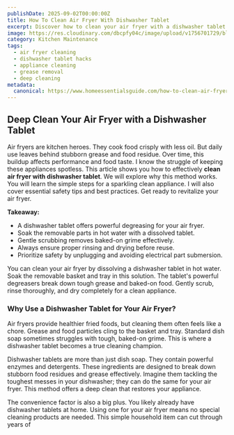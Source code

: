 ```yaml
---
publishDate: 2025-09-02T00:00:00Z
title: How To Clean Air Fryer With Dishwasher Tablet
excerpt: Discover how to clean your air fryer with a dishwasher tablet for sparkling results. Remove stubborn grease and grime effectively and easily.
image: https://res.cloudinary.com/dbcpfy04c/image/upload/v1756701729/blog_image_1756701728_przy3d.webp
category: Kitchen Maintenance
tags:
  - air fryer cleaning
  - dishwasher tablet hacks
  - appliance cleaning
  - grease removal
  - deep cleaning
metadata:
  canonical: https://www.homeessentialsguide.com/how-to-clean-air-fryer-with-dishwasher-tablet
---
```


## Deep Clean Your Air Fryer with a Dishwasher Tablet

Air fryers are kitchen heroes. They cook food crisply with less oil. But daily use leaves behind stubborn grease and food residue. Over time, this buildup affects performance and food taste. I know the struggle of keeping these appliances spotless. This article shows you how to effectively **clean air fryer with dishwasher tablet**. We will explore why this method works. You will learn the simple steps for a sparkling clean appliance. I will also cover essential safety tips and best practices. Get ready to revitalize your air fryer.

**Takeaway:**
*   A dishwasher tablet offers powerful degreasing for your air fryer.
*   Soak the removable parts in hot water with a dissolved tablet.
*   Gentle scrubbing removes baked-on grime effectively.
*   Always ensure proper rinsing and drying before reuse.
*   Prioritize safety by unplugging and avoiding electrical part submersion.

You can clean your air fryer by dissolving a dishwasher tablet in hot water. Soak the removable basket and tray in this solution. The tablet's powerful degreasers break down tough grease and baked-on food. Gently scrub, rinse thoroughly, and dry completely for a clean appliance.

### Why Use a Dishwasher Tablet for Your Air Fryer?

Air fryers provide healthier fried foods, but cleaning them often feels like a chore. Grease and food particles cling to the basket and tray. Standard dish soap sometimes struggles with tough, baked-on grime. This is where a dishwasher tablet becomes a true cleaning champion.

Dishwasher tablets are more than just dish soap. They contain powerful enzymes and detergents. These ingredients are designed to break down stubborn food residues and grease effectively. Imagine them tackling the toughest messes in your dishwasher; they can do the same for your air fryer. This method offers a deep clean that restores your appliance.

The convenience factor is also a big plus. You likely already have dishwasher tablets at home. Using one for your air fryer means no special cleaning products are needed. This simple household item can cut through years of